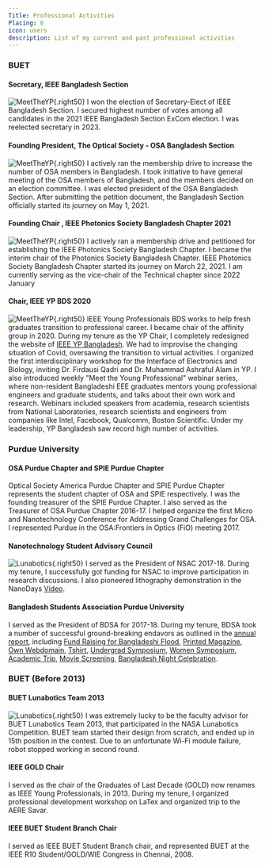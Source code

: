 ```yaml
---
Title: Professional Activities
Placing: 6
icon: users
description: List of my current and past professional activities
---
```


### BUET

#### Secretary, IEEE Bangladesh Section
![MeetTheYP](%base_url%/images/outreach/IEEE-BDS-Logo.png){.right50}
I won the election of Secretary-Elect of IEEE Bangladesh Section. I secured highest number of votes among all candidates in the 2021 IEEE Bangladesh Section ExCom election. I was reelected secretary in 2023. 

#### Founding President, The Optical Society - OSA Bangladesh Section
![MeetTheYP](%base_url%/images/outreach/OSA_BD.png){.right50}
I actively ran the membership drive to increase the number of OSA members in Bangladesh. I took initiative to have general meeting of the OSA members of Bangladesh, and the members decided on an election committee. I was elected president of the OSA Bangladesh Section. After submitting the petition document, the Bangladesh Section officially started its journey on May 1, 2021.

#### Founding Chair , IEEE Photonics Society Bangladesh Chapter 2021
![MeetTheYP](%base_url%/images/outreach/IEEEPhotonicsSociety.jpg){.right50}
I actively ran a membership drive and petitioned for establishing the IEEE Photonics Society Bangladesh Chapter. I became the interim chair of the Photonics Society Bangladesh Chapter. IEEE Photonics Society Bangladesh Chapter started its journey on March 22, 2021. I am currently serving as the vice-chair of the Technical chapter since 2022 January

#### Chair, IEEE YP BDS 2020
![MeetTheYP](%base_url%/images/outreach/smc_meettheyp.png){.right50}
IEEE Young Professionals BDS works to help fresh graduates transition to professional career. I became chair of the affinity group in 2020. During my tenure as the YP Chair, I completely redesigned the website of [IEEE YP Bangladesh](https://r10.ieee.org/bd-yp). We had to improvise the changing situation of Covid, oversawing the transition to virtual activities. I organized the first interdisciplinary workshop for the Interface of Electronics and Biology, inviting Dr. Firdausi Qadri and Dr. Muhammad Ashraful Alam in YP. I also introduced weekly "Meet the Young Professional" webinar series, where non-resident Bangladeshi EEE graduates mentors young professional engineers and graduate students, and talks about their own work and research. Webinars included speakers from academia, research scientists from National Laboratories, research scientists and engineers from companies like Intel, Facebook, Qualcomm, Boston Scientific. Under my leadership, YP Bangladesh saw record high number of activities.


### Purdue University
#### OSA Purdue Chapter and SPIE Purdue Chapter
Optical Society America Purdue Chapter and SPIE Purdue Chapter represents the student chapter of OSA and SPIE respectively. I was the founding treasurer of the SPIE Purdue Chapter. I also served as the Treasurer of OSA Purdue Chapter 2016-17. I helped organize the first Micro and Nanotechnology Conference for Addressing Grand Challenges for OSA. I represented Purdue in the OSA:Frontiers in Optics (FiO) meeting 2017.

#### Nanotechnology Student Advisory Council
![Lunabotics](%base_url%/images/outreach/nanodays.jpg){.right50}
I served as the President of NSAC 2017-18. During my tenure, I successfully got funding for NSAC to improve participation in research discussions. I also pioneered lithography demonstration in the NanoDays [Video](https://www.youtube.com/watch?v=uALHbuyeFpw&t=1s).

#### Bangladesh Students Association Purdue University
I served as the President of BDSA for 2017-18. During my tenure, BDSA took a number of successful ground-breaking endavors as outlined in the [annual report](http://www.bdsapurdue.org/2018/05/bdsa-annual-general-meeting-dinner.html), including [Fund Raising for Bangladeshi Flood](http://www.bdsapurdue.org/2017/09/bdsa-fundraising-effort-for-flood.html), [Printed Magazine](http://www.bdsapurdue.org/2018/06/bdsa-magazine-2017-18-edition.html), [Own Webdomain](http://www.bdsapurdue.org), [Tshirt](http://www.bdsapurdue.org/2017/11/bdsa-cordially-invites-everyone-to-bdsa.html), [Undergrad Symposium](http://www.bdsapurdue.org/2017/10/bdsa-ug-symposium.html), [Women  Symposium](http://www.bdsapurdue.org/2018/02/bangladesh-students-association-purdue.html), [Academic Trip](http://www.bdsapurdue.org/2018/01/subaru-factory-trip-by-bdsa-members.html), [Movie Screening](http://www.bdsapurdue.org/2018/05/bdsa-special-symposium-sunny-sanwar.html), [Bangladesh Night Celebration](http://www.bdsapurdue.org/2017/10/bangladesh-night-thank-you-note.html).

### BUET (Before 2013)
#### BUET Lunabotics Team 2013
![Lunabotics](%base_url%/images/outreach/lunabotics.jpg){.right50}
I was extremely lucky to be the faculty advisor for BUET Lunabotics Team 2013, that participated in the NASA Lunabotics Competition. BUET team 
started their design from scratch, and ended up in 15th position in the contest. Due to an unfortunate Wi-Fi module failure, robot stopped working in second round.


#### IEEE GOLD Chair
I served as the chair of the Graduates of Last Decade (GOLD) now renames as IEEE Young Professionals, in 2013. During my tenure, I organized professional development workshop on LaTex and organized trip to the AERE Savar.

#### IEEE BUET Student Branch Chair
I served as IEEE BUET Student Branch chair, and represented BUET at the IEEE R10 Student/GOLD/WIE Congress in Chennai, 2008. 